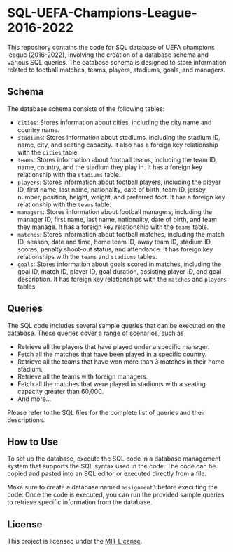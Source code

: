 # SQL-UEFA-Champions-League-2016-2022
This repository contains the code for SQL database of UEFA champions league (2016-2022), involving the creation of a database schema and various SQL queries. The database schema is designed to store information related to football matches, teams, players, stadiums, goals, and managers.

## Schema

The database schema consists of the following tables:

- `cities`: Stores information about cities, including the city name and country name.
- `stadiums`: Stores information about stadiums, including the stadium ID, name, city, and seating capacity. It also has a foreign key relationship with the `cities` table.
- `teams`: Stores information about football teams, including the team ID, name, country, and the stadium they play in. It has a foreign key relationship with the `stadiums` table.
- `players`: Stores information about football players, including the player ID, first name, last name, nationality, date of birth, team ID, jersey number, position, height, weight, and preferred foot. It has a foreign key relationship with the `teams` table.
- `managers`: Stores information about football managers, including the manager ID, first name, last name, nationality, date of birth, and team they manage. It has a foreign key relationship with the `teams` table.
- `matches`: Stores information about football matches, including the match ID, season, date and time, home team ID, away team ID, stadium ID, scores, penalty shoot-out status, and attendance. It has foreign key relationships with the `teams` and `stadiums` tables.
- `goals`: Stores information about goals scored in matches, including the goal ID, match ID, player ID, goal duration, assisting player ID, and goal description. It has foreign key relationships with the `matches` and `players` tables.

## Queries

The SQL code includes several sample queries that can be executed on the database. These queries cover a range of scenarios, such as
- Retrieve all the players that have played under a specific manager.
- Fetch all the matches that have been played in a specific country.
- Retrieve all the teams that have won more than 3 matches in their home stadium.
- Retrieve all the teams with foreign managers.
- Fetch all the matches that were played in stadiums with a seating capacity greater than 60,000.
- And more...

Please refer to the SQL files for the complete list of queries and their descriptions.

## How to Use

To set up the database, execute the SQL code in a database management system that supports the SQL syntax used in the code. The code can be copied and pasted into an SQL editor or executed directly from a file.

Make sure to create a database named `assignment3` before executing the code. Once the code is executed, you can run the provided sample queries to retrieve specific information from the database.

## License

This project is licensed under the [MIT License](LICENSE).

